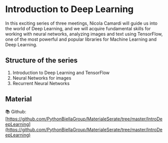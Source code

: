 # Introduction to Deep Learning

In this exciting series of three meetings, Nicola Camardi will guide us into the world of Deep Learning, and we will acquire fundamental skills for working with neural networks, analyzing images and text using TensorFlow, one of the most powerful and popular libraries for Machine Learning and Deep Learning.

## Structure of the series

1. Introduction to Deep Learning and TensorFlow
2. Neural Networks for images
3. Recurrent Neural Networks

## Material

📚 Github: [https://github.com/PythonBiellaGroup/MaterialeSerate/tree/master/IntroDeepLearning](https://github.com/PythonBiellaGroup/MaterialeSerate/tree/master/IntroDeepLearning)